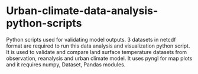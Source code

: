 # Urban-climate-data-analysis-python-scripts
Python scripts used for validating model outputs. 3 datasets in netcdf format are required to run this data analysis and visualization python script. It is used to validate and compare land surface temperature datasets from observation, reanalysis and urban climate model. 
It uses pyngl for map plots and it requires numpy, Dataset, Pandas modules. 
